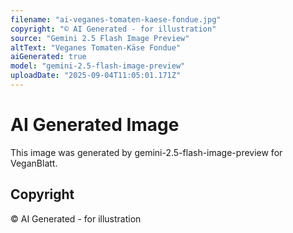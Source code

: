```yaml
---
filename: "ai-veganes-tomaten-kaese-fondue.jpg"
copyright: "© AI Generated - for illustration"
source: "Gemini 2.5 Flash Image Preview"
altText: "Veganes Tomaten-Käse Fondue"
aiGenerated: true
model: "gemini-2.5-flash-image-preview"
uploadDate: "2025-09-04T11:05:01.171Z"
---
```


# AI Generated Image

This image was generated by gemini-2.5-flash-image-preview for VeganBlatt.

## Copyright
© AI Generated - for illustration
